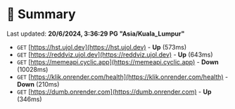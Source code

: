 # 📖 Summary
Last updated: **20/6/2024, 3:36:29 PG "Asia/Kuala_Lumpur"**

- `GET` [https://hst.ujol.dev](https://hst.ujol.dev) - **Up** (573ms)
- `GET` [https://reddviz.ujol.dev](https://reddviz.ujol.dev) - **Up** (643ms)
- `GET` [https://memeapi.cyclic.app](https://memeapi.cyclic.app) - **Down** (10028ms)
- `GET` [https://klik.onrender.com/health](https://klik.onrender.com/health) - **Down** (210ms)
- `GET` [https://dumb.onrender.com](https://dumb.onrender.com) - **Up** (346ms)
